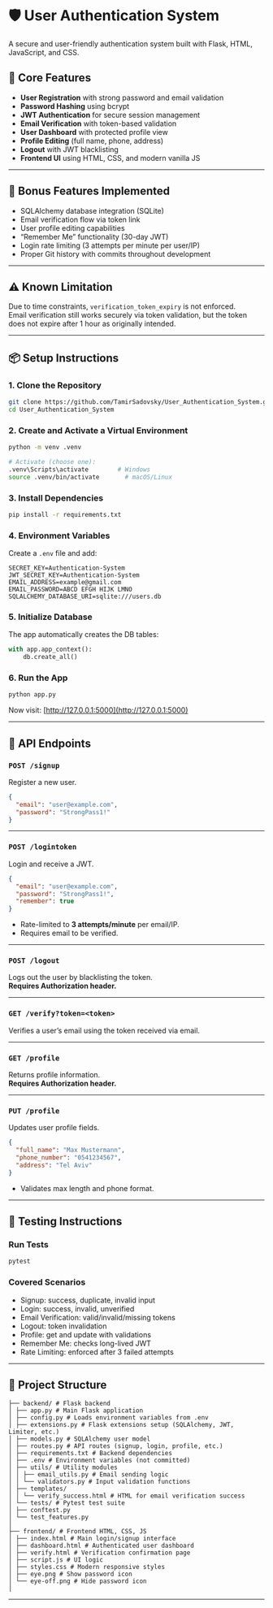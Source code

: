 # 🛡️ User Authentication System

A secure and user-friendly authentication system built with Flask, HTML, JavaScript, and CSS.

## 🔐 Core Features

- **User Registration** with strong password and email validation  
- **Password Hashing** using bcrypt  
- **JWT Authentication** for secure session management  
- **Email Verification** with token-based validation  
- **User Dashboard** with protected profile view  
- **Profile Editing** (full name, phone, address)  
- **Logout** with JWT blacklisting  
- **Frontend UI** using HTML, CSS, and modern vanilla JS

---

## 🌟 Bonus Features Implemented

- SQLAlchemy database integration (SQLite)  
- Email verification flow via token link  
- User profile editing capabilities  
- “Remember Me” functionality (30-day JWT)  
- Login rate limiting (3 attempts per minute per user/IP)  
- Proper Git history with commits throughout development  

---

## ⚠️ Known Limitation

Due to time constraints, `verification_token_expiry` is not enforced.  
Email verification still works securely via token validation, but the token does not expire after 1 hour as originally intended.

---

## 📦 Setup Instructions

### 1. Clone the Repository
```bash
git clone https://github.com/TamirSadovsky/User_Authentication_System.git
cd User_Authentication_System
```

### 2. Create and Activate a Virtual Environment
```bash
python -m venv .venv

# Activate (choose one):
.venv\Scripts\activate        # Windows
source .venv/bin/activate       # macOS/Linux
```

### 3. Install Dependencies
```bash
pip install -r requirements.txt
```

### 4. Environment Variables

Create a `.env` file and add:
```env
SECRET_KEY=Authentication-System
JWT_SECRET_KEY=Authentication-System
EMAIL_ADDRESS=example@gmail.com
EMAIL_PASSWORD=ABCD EFGH HIJK LMNO
SQLALCHEMY_DATABASE_URI=sqlite:///users.db
```

### 5. Initialize Database

The app automatically creates the DB tables:
```python
with app.app_context():
    db.create_all()
```

### 6. Run the App
```bash
python app.py
```

Now visit: [http://127.0.0.1:5000](http://127.0.0.1:5000)

---

## 🔌 API Endpoints

### `POST /signup`
Register a new user.
```json
{
  "email": "user@example.com",
  "password": "StrongPass1!"
}
```

---

### `POST /logintoken`
Login and receive a JWT.
```json
{
  "email": "user@example.com",
  "password": "StrongPass1!",
  "remember": true
}
```

- Rate-limited to **3 attempts/minute** per email/IP.
- Requires email to be verified.

---

### `POST /logout`
Logs out the user by blacklisting the token.  
**Requires Authorization header.**

---

### `GET /verify?token=<token>`
Verifies a user’s email using the token received via email.

---

### `GET /profile`
Returns profile information.  
**Requires Authorization header.**

---

### `PUT /profile`
Updates user profile fields.
```json
{
  "full_name": "Max Mustermann",
  "phone_number": "0541234567",
  "address": "Tel Aviv"
}
```
- Validates max length and phone format.

---

## 🧪 Testing Instructions

### Run Tests
```bash
pytest
```

### Covered Scenarios
- Signup: success, duplicate, invalid input  
- Login: success, invalid, unverified  
- Email Verification: valid/invalid/missing tokens  
- Logout: token invalidation  
- Profile: get and update with validations  
- Remember Me: checks long-lived JWT  
- Rate Limiting: enforced after 3 failed attempts  

---

## 📁 Project Structure

```
├── backend/ # Flask backend
│ ├── app.py # Main Flask application
│ ├── config.py # Loads environment variables from .env
│ ├── extensions.py # Flask extensions setup (SQLAlchemy, JWT, Limiter, etc.)
│ ├── models.py # SQLAlchemy user model
│ ├── routes.py # API routes (signup, login, profile, etc.)
│ ├── requirements.txt # Backend dependencies
│ ├── .env # Environment variables (not committed)
│ ├── utils/ # Utility modules
│ │ ├── email_utils.py # Email sending logic
│ │ └── validators.py # Input validation functions
│ ├── templates/
│ │ └── verify_success.html # HTML for email verification success
│ └── tests/ # Pytest test suite
│ ├── conftest.py
│ └── test_features.py
│
├── frontend/ # Frontend HTML, CSS, JS
│ ├── index.html # Main login/signup interface
│ ├── dashboard.html # Authenticated user dashboard
│ ├── verify.html # Verification confirmation page
│ ├── script.js # UI logic
│ ├── styles.css # Modern responsive styles
│ ├── eye.png # Show password icon
│ └── eye-off.png # Hide password icon
│
```

---
